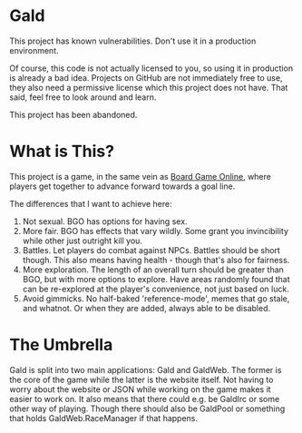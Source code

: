 Gald
============

This project has known vulnerabilities. Don't use it in a production environment.

Of course, this code is not actually licensed to you, so using it in production
is already a bad idea. Projects on GitHub are not immediately free to use,
they also need a permissive license which this project does not have. That said,
feel free to look around and learn.

This project has been abandoned.

What is This?
=============

This project is a game, in the same vein as [Board Game Online](https://boardgameonline.com/),
where players get together to advance forward towards a goal line.

The differences that I want to achieve here:

1. Not sexual. BGO has options for having sex.
2. More fair. BGO has effects that vary wildly. Some grant you invincibility while
other just outright kill you.
3. Battles. Let players do combat against NPCs. Battles should be short though.
This also means having health - though that's also for fairness.
4. More exploration. The length of an overall turn should be greater than BGO, but
with more options to explore. Have areas randomly found that can be re-explored
at the player's convenience, not just based on luck.
5. Avoid gimmicks. No half-baked 'reference-mode', memes that go stale, and whatnot.
Or when they are added, always able to be disabled.

The Umbrella
============

Gald is split into two main applications: Gald and GaldWeb. The former is the
core of the game while the latter is the website itself. Not having to worry
about the website or JSON while working on the game makes it easier to work on.
It also means that there could e.g. be GaldIrc or some other way of playing. Though
there should also be GaldPool or something that holds GaldWeb.RaceManager if that
happens.
